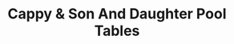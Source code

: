 ---
title: "Cappy & Son And Daughter Pool Tables"
url: /bridgeport/cappy-und-son-and-daughter-pool-tables/
shop: Sport
---